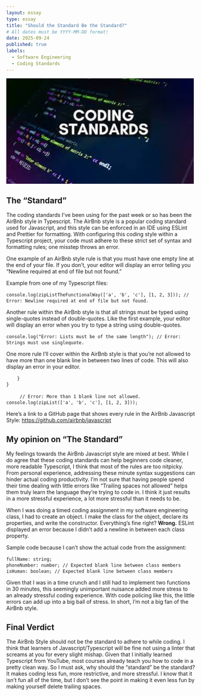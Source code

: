 ```yaml
---
layout: essay
type: essay
title: "Should the Standard Be the Standard?"
# All dates must be YYYY-MM-DD format!
date: 2025-09-24
published: true
labels:
  - Software Engineering
  - Coding Standards
---
```


<img width="500px" src="../img/standards.jpg" alt="Computer screen with code on it, with the words 'coding standards'">

## The “Standard”

The coding standards I’ve been using for the past week or so has been the AirBnb style in Typescript. The AirBnb style is a popular coding standard used for Javascript, and this style can be enforced in an IDE using ESLint and Prettier for formatting. With configuring this coding style within a Typescript project, your code must adhere to these strict set of syntax and formatting rules; one misstep throws an error. 

One example of an AirBnb style rule is that you must have one empty line at the end of your file. If you don’t, your editor will display an error telling you “Newline required at end of file but not found.”

Example from one of my Typescript files:

```
console.log(zipListTheFunctionalWay(['a', 'b', 'c'], [1, 2, 3])); // Error: Newline required at end of file but not found.
```

Another rule within the AirBnb style is that all strings must be typed using single-quotes instead of double-quotes. Like the first example, your editor will display an error when you try to type a string using double-quotes.

```
console.log("Error: Lists must be of the same length"); // Error: Strings must use singlequote.
```

One more rule I’ll cover within the AirBnb style is that you’re not allowed to have more than one blank line in between two lines of code. This will also display an error in your editor.

```
    }
}

     // Error: More than 1 blank line not allowed.
console.log(zipList(['a', 'b', 'c'], [1, 2, 3]));
```

Here’s a link to a GitHub page that shows every rule in the AirBnb Javascript Style:
<a href="https://github.com/airbnb/javascript">https://github.com/airbnb/javascript</a>

## My opinion on “The Standard”

My feelings towards the AirBnb Javascript style are mixed at best. While I do agree that these coding standards can help beginners code cleaner, more readable Typescript, I think that most of the rules are too nitpicky. From personal experience, addressing these minute syntax suggestions can hinder actual coding productivity. I’m not sure that having people spend their time dealing with little errors like “Trailing spaces not allowed” helps them truly learn the language they’re trying to code in. I think it just results in a more stressful experience, a lot more stressful than it needs to be. 

When I was doing a timed coding assignment in my software engineering class, I had to create an object. I make the class for the object, declare its properties, and write the constructor. Everything’s fine right? **Wrong.** ESLint displayed an error because I didn’t add a newline in between each class property. 

Sample code because I can’t show the actual code from the assignment:

```
fullName: string;
phoneNumber: number; // Expected blank line between class members
isHuman: boolean; // Expected blank line between class members
```

Given that I was in a time crunch and I still had to implement two functions in 30 minutes, this seemingly unimportant nuisance added more stress to an already stressful coding experience. With code policing like this, the little errors can add up into a big ball of stress. In short, I’m not a big fan of the AirBnb style.

## Final Verdict

The AirBnb Style should not be the standard to adhere to while coding. I think that learners of Javascript/Typescript will be fine not using a linter that screams at you for every slight mishap. Given that I initially learned Typescript from YouTube, most courses already teach you how to code in a pretty clean way. So I must ask, why should the “standard” be the standard? It makes coding less fun, more restrictive, and more stressful. I know that it isn’t fun all of the time, but I don’t see the point in making it even less fun by making yourself delete trailing spaces.
